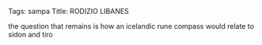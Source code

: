Tags: sampa
Title: RODIZIO LIBANES
  
the question that remains is how an icelandic rune compass would relate to sidon and tiro